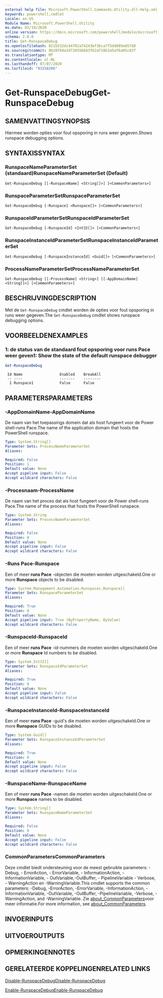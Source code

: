 ```yaml
---
external help file: Microsoft.PowerShell.Commands.Utility.dll-Help.xml
keywords: powershell,cmdlet
Locale: en-US
Module Name: Microsoft.PowerShell.Utility
ms.date: 03/19/2020
online version: https://docs.microsoft.com/powershell/module/microsoft.powershell.utility/get-runspacedebug?view=powershell-7.1&WT.mc_id=ps-gethelp
schema: 2.0.0
title: Get-RunspaceDebug
ms.openlocfilehash: 821b532dc44702af4243bf36ca7f5d4089a057d8
ms.sourcegitcommit: 9b28fb9a3d72655bb63f62af18b3a5af6a05cd3f
ms.translationtype: MT
ms.contentlocale: nl-NL
ms.lasthandoff: 07/07/2020
ms.locfileid: "93250206"
---
```

# <span data-ttu-id="77ff1-103">Get-RunspaceDebug</span><span class="sxs-lookup"><span data-stu-id="77ff1-103">Get-RunspaceDebug</span></span>

## <span data-ttu-id="77ff1-104">SAMENVATTING</span><span class="sxs-lookup"><span data-stu-id="77ff1-104">SYNOPSIS</span></span>
<span data-ttu-id="77ff1-105">Hiermee worden opties voor fout opsporing in runs weer gegeven.</span><span class="sxs-lookup"><span data-stu-id="77ff1-105">Shows runspace debugging options.</span></span>

## <span data-ttu-id="77ff1-106">SYNTAXIS</span><span class="sxs-lookup"><span data-stu-id="77ff1-106">SYNTAX</span></span>

### <span data-ttu-id="77ff1-107">RunspaceNameParameterSet (standaard)</span><span class="sxs-lookup"><span data-stu-id="77ff1-107">RunspaceNameParameterSet (Default)</span></span>

```
Get-RunspaceDebug [[-RunspaceName] <String[]>] [<CommonParameters>]
```

### <span data-ttu-id="77ff1-108">RunspaceParameterSet</span><span class="sxs-lookup"><span data-stu-id="77ff1-108">RunspaceParameterSet</span></span>

```
Get-RunspaceDebug [-Runspace] <Runspace[]> [<CommonParameters>]
```

### <span data-ttu-id="77ff1-109">RunspaceIdParameterSet</span><span class="sxs-lookup"><span data-stu-id="77ff1-109">RunspaceIdParameterSet</span></span>

```
Get-RunspaceDebug [-RunspaceId] <Int32[]> [<CommonParameters>]
```

### <span data-ttu-id="77ff1-110">RunspaceInstanceIdParameterSet</span><span class="sxs-lookup"><span data-stu-id="77ff1-110">RunspaceInstanceIdParameterSet</span></span>

```
Get-RunspaceDebug [-RunspaceInstanceId] <Guid[]> [<CommonParameters>]
```

### <span data-ttu-id="77ff1-111">ProcessNameParameterSet</span><span class="sxs-lookup"><span data-stu-id="77ff1-111">ProcessNameParameterSet</span></span>

```
Get-RunspaceDebug [[-ProcessName] <String>] [[-AppDomainName] <String[]>] [<CommonParameters>]
```

## <span data-ttu-id="77ff1-112">BESCHRIJVING</span><span class="sxs-lookup"><span data-stu-id="77ff1-112">DESCRIPTION</span></span>

<span data-ttu-id="77ff1-113">Met de `Get-RunspaceDebug` cmdlet worden de opties voor fout opsporing in runs weer gegeven.</span><span class="sxs-lookup"><span data-stu-id="77ff1-113">The `Get-RunspaceDebug` cmdlet shows runspace debugging options.</span></span>

## <span data-ttu-id="77ff1-114">VOORBEELDEN</span><span class="sxs-lookup"><span data-stu-id="77ff1-114">EXAMPLES</span></span>

### <span data-ttu-id="77ff1-115">1: de status van de standaard fout opsporing voor runs Pace weer geven</span><span class="sxs-lookup"><span data-stu-id="77ff1-115">1: Show the state of the default runspace debugger</span></span>

```powershell
Get-RunspaceDebug
```

```Output
 Id Name                 Enabled    BreakAll
 -- ----                 -------    --------
  1 Runspace1            False      False
```

## <span data-ttu-id="77ff1-116">PARAMETERS</span><span class="sxs-lookup"><span data-stu-id="77ff1-116">PARAMETERS</span></span>

### <span data-ttu-id="77ff1-117">-AppDomainName</span><span class="sxs-lookup"><span data-stu-id="77ff1-117">-AppDomainName</span></span>

<span data-ttu-id="77ff1-118">De naam van het toepassings domein dat als host fungeert voor de Power shell-runs Pace.</span><span class="sxs-lookup"><span data-stu-id="77ff1-118">The name of the application domain that hosts the PowerShell runspace.</span></span>

```yaml
Type: System.String[]
Parameter Sets: ProcessNameParameterSet
Aliases:

Required: False
Position: 1
Default value: None
Accept pipeline input: False
Accept wildcard characters: False
```

### <span data-ttu-id="77ff1-119">-Procesnaam</span><span class="sxs-lookup"><span data-stu-id="77ff1-119">-ProcessName</span></span>

<span data-ttu-id="77ff1-120">De naam van het proces dat als host fungeert voor de Power shell-runs Pace.</span><span class="sxs-lookup"><span data-stu-id="77ff1-120">The name of the process that hosts the PowerShell runspace.</span></span>

```yaml
Type: System.String
Parameter Sets: ProcessNameParameterSet
Aliases:

Required: False
Position: 0
Default value: None
Accept pipeline input: False
Accept wildcard characters: False
```

### <span data-ttu-id="77ff1-121">-Runs Pace</span><span class="sxs-lookup"><span data-stu-id="77ff1-121">-Runspace</span></span>

<span data-ttu-id="77ff1-122">Een of meer **runs Pace** -objecten die moeten worden uitgeschakeld.</span><span class="sxs-lookup"><span data-stu-id="77ff1-122">One or more **Runspace** objects to be disabled.</span></span>

```yaml
Type: System.Management.Automation.Runspaces.Runspace[]
Parameter Sets: RunspaceParameterSet
Aliases:

Required: True
Position: 0
Default value: None
Accept pipeline input: True (ByPropertyName, ByValue)
Accept wildcard characters: False
```

### <span data-ttu-id="77ff1-123">-RunspaceId</span><span class="sxs-lookup"><span data-stu-id="77ff1-123">-RunspaceId</span></span>

<span data-ttu-id="77ff1-124">Een of meer **runs Pace** -id-nummers die moeten worden uitgeschakeld.</span><span class="sxs-lookup"><span data-stu-id="77ff1-124">One or more **Runspace** Id numbers to be disabled.</span></span>

```yaml
Type: System.Int32[]
Parameter Sets: RunspaceIdParameterSet
Aliases:

Required: True
Position: 0
Default value: None
Accept pipeline input: False
Accept wildcard characters: False
```

### <span data-ttu-id="77ff1-125">-RunspaceInstanceId</span><span class="sxs-lookup"><span data-stu-id="77ff1-125">-RunspaceInstanceId</span></span>

<span data-ttu-id="77ff1-126">Een of meer **runs Pace** -guid's die moeten worden uitgeschakeld.</span><span class="sxs-lookup"><span data-stu-id="77ff1-126">One or more **Runspace** GUIDs to be disabled.</span></span>

```yaml
Type: System.Guid[]
Parameter Sets: RunspaceInstanceIdParameterSet
Aliases:

Required: True
Position: 0
Default value: None
Accept pipeline input: False
Accept wildcard characters: False
```

### <span data-ttu-id="77ff1-127">-RunspaceName</span><span class="sxs-lookup"><span data-stu-id="77ff1-127">-RunspaceName</span></span>

<span data-ttu-id="77ff1-128">Een of meer **runs Pace** -namen die moeten worden uitgeschakeld.</span><span class="sxs-lookup"><span data-stu-id="77ff1-128">One or more **Runspace** names to be disabled.</span></span>

```yaml
Type: System.String[]
Parameter Sets: RunspaceNameParameterSet
Aliases:

Required: False
Position: 0
Default value: None
Accept pipeline input: False
Accept wildcard characters: False
```

### <span data-ttu-id="77ff1-129">CommonParameters</span><span class="sxs-lookup"><span data-stu-id="77ff1-129">CommonParameters</span></span>

<span data-ttu-id="77ff1-130">Deze cmdlet biedt ondersteuning voor de meest gebruikte parameters: -Debug, - ErrorAction, - ErrorVariable, - InformationAction, -InformationVariable, - OutVariable,-OutBuffer, - PipelineVariable - Verbose, - WarningAction en -WarningVariable.</span><span class="sxs-lookup"><span data-stu-id="77ff1-130">This cmdlet supports the common parameters: -Debug, -ErrorAction, -ErrorVariable, -InformationAction, -InformationVariable, -OutVariable, -OutBuffer, -PipelineVariable, -Verbose, -WarningAction, and -WarningVariable.</span></span> <span data-ttu-id="77ff1-131">Zie [about_CommonParameters](https://go.microsoft.com/fwlink/?LinkID=113216)voor meer informatie.</span><span class="sxs-lookup"><span data-stu-id="77ff1-131">For more information, see [about_CommonParameters](https://go.microsoft.com/fwlink/?LinkID=113216).</span></span>

## <span data-ttu-id="77ff1-132">INVOER</span><span class="sxs-lookup"><span data-stu-id="77ff1-132">INPUTS</span></span>

## <span data-ttu-id="77ff1-133">UITVOER</span><span class="sxs-lookup"><span data-stu-id="77ff1-133">OUTPUTS</span></span>

## <span data-ttu-id="77ff1-134">OPMERKINGEN</span><span class="sxs-lookup"><span data-stu-id="77ff1-134">NOTES</span></span>

## <span data-ttu-id="77ff1-135">GERELATEERDE KOPPELINGEN</span><span class="sxs-lookup"><span data-stu-id="77ff1-135">RELATED LINKS</span></span>

[<span data-ttu-id="77ff1-136">Disable-RunspaceDebug</span><span class="sxs-lookup"><span data-stu-id="77ff1-136">Disable-RunspaceDebug</span></span>](Disable-RunspaceDebug.md)

[<span data-ttu-id="77ff1-137">Enable-RunspaceDebug</span><span class="sxs-lookup"><span data-stu-id="77ff1-137">Enable-RunspaceDebug</span></span>](Enable-RunspaceDebug.md)

